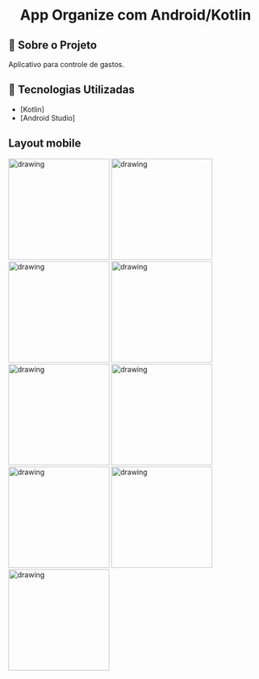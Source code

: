 <h1 align="center">
    <br>App Organize com Android/Kotlin <br/>
</h1>

## :bookmark: Sobre o Projeto

Aplicativo para controle de gastos.

## :rocket: Tecnologias Utilizadas

- [Kotlin]
- [Android Studio]

## Layout mobile


<img src="https://github.com/user-attachments/assets/d7b6e4f8-83af-4d8a-a3cd-b43e9eb7f348" alt="drawing" width="200"/>
<img src="https://github.com/user-attachments/assets/7be78627-ae33-4771-8923-b2d5434714c5" alt="drawing" width="200"/>
<img src="https://github.com/user-attachments/assets/98f4b85a-b89f-45db-aabf-679d6922a062" alt="drawing" width="200"/>
<img src="https://github.com/user-attachments/assets/141e672d-306b-4961-aad8-e4dfb3b4a126" alt="drawing" width="200"/>
<img src="https://github.com/user-attachments/assets/e0cd35a7-1acf-4c40-8a74-d58844935cde" alt="drawing" width="200"/>
<img src="https://github.com/user-attachments/assets/b25b4469-ca6a-485f-aa05-dda465723527" alt="drawing" width="200"/>
<img src="https://github.com/user-attachments/assets/fe0b75fc-11b1-435b-945a-78a4c9e69354" alt="drawing" width="200"/>
<img src="https://github.com/user-attachments/assets/ce6ac696-1a7f-4e89-8afb-8edc1bfaf33d" alt="drawing" width="200"/>
<img src="https://github.com/user-attachments/assets/2744df50-fdcb-426a-862f-15a7ffadceb8" alt="drawing" width="200"/>





